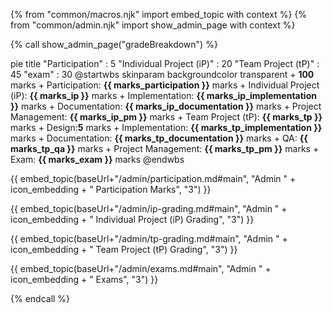{% from "common/macros.njk" import embed_topic with context %}
{% from "common/admin.njk" import show_admin_page with context %}

{% call show_admin_page("gradeBreakdown") %}
<div id="main">

<mermaid>
pie title
"Participation" : 5
"Individual Project (iP)" : 20
"Team Project (tP)" : 45
"exam" : 30
</mermaid>

<puml name="gradeBreakdown.png">
@startwbs
skinparam backgroundcolor transparent
+ <b><color:red>100</color></b> marks
 + Participation: <b><color:red>{{ marks_participation }}</color></b> marks
 + Individual Project (iP): <b><color:red>{{ marks_ip }}</color></b> marks
  + Implementation: <b><color:red>{{ marks_ip_implementation }}</color></b> marks
  + Documentation: <b><color:red>{{ marks_ip_documentation }}</color></b> marks
  + Project Management: <b><color:red>{{ marks_ip_pm }}</color></b> marks
 + Team Project (tP): <b><color:red>{{ marks_tp }}</color></b> marks
  + Design:<b><color:red>5</color></b> marks
  + Implementation: <b><color:red>{{ marks_tp_implementation }}</color></b> marks
  + Documentation: <b><color:red>{{ marks_tp_documentation }}</color></b> marks
  + QA: <b><color:red>{{ marks_tp_qa }}</color></b> marks
  + Project Management: <b><color:red>{{ marks_tp_pm }}</color></b> marks
 + Exam: <b><color:red>{{ marks_exam }}</color></b> marks
@endwbs
</puml>

{{ embed_topic(baseUrl+"/admin/participation.md#main", "Admin " + icon_embedding + " Participation Marks", "3") }}
<p/>
{{ embed_topic(baseUrl+"/admin/ip-grading.md#main", "Admin " + icon_embedding + " Individual Project (iP) Grading", "3") }}
<p/>
{{ embed_topic(baseUrl+"/admin/tp-grading.md#main", "Admin " + icon_embedding + " Team Project (tP) Grading", "3") }}
<p/>
{{ embed_topic(baseUrl+"/admin/exams.md#main", "Admin " + icon_embedding + " Exams", "3") }}

</div>

{% endcall %}
